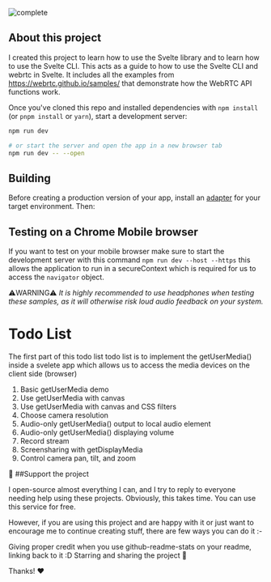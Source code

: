 
![complete](https://user-images.githubusercontent.com/72974932/147395289-51e06ab4-b157-439d-98f9-90d4698fe35f.png)

## About this project 

 I created this project to learn how to use the Svelte library and to learn how to use the Svelte CLI. 
 This acts as a guide to how to use the Svelte CLI and webrtc in Svelte. It includes all the examples from https://webrtc.github.io/samples/ that demonstrate how the WebRTC API functions work.
 
 
Once you've cloned this repo and installed dependencies with `npm install` (or `pnpm install` or `yarn`), start a development server:

```bash
npm run dev

# or start the server and open the app in a new browser tab
npm run dev -- --open
```

## Building

Before creating a production version of your app, install an [adapter](https://kit.svelte.dev/docs#adapters) for your target environment. Then:



## Testing on a Chrome Mobile browser
If you want to test on your mobile browser make sure to start the development server with this command `npm run dev --host --https` this allows the application to run in a secureContext which is required for us to access the `navigator` object.

⚠️WARNING⚠️ *It is highly recommended to use headphones when testing these samples, as it will otherwise risk loud audio feedback on your system.*

Todo List
=========

The first part of this todo list todo list is to implement the getUserMedia() inside a svelete app which allows us to access the media devices on the client side (browser)

1. Basic getUserMedia demo
2. Use getUserMedia with canvas
3. Use getUserMedia with canvas and CSS filters
4. Choose camera resolution
5. Audio-only getUserMedia() output to local audio element
6. Audio-only getUserMedia() displaying volume
7. Record stream
8. Screensharing with getDisplayMedia
9. Control camera pan, tilt, and zoom


💖 ##Support the project

I open-source almost everything I can, and I try to reply to everyone needing help using these projects. Obviously, this takes time. You can use this service for free.

However, if you are using this project and are happy with it or just want to encourage me to continue creating stuff, there are few ways you can do it :-

Giving proper credit when you use github-readme-stats on your readme, linking back to it :D
Starring and sharing the project 🚀

Thanks! ❤️
